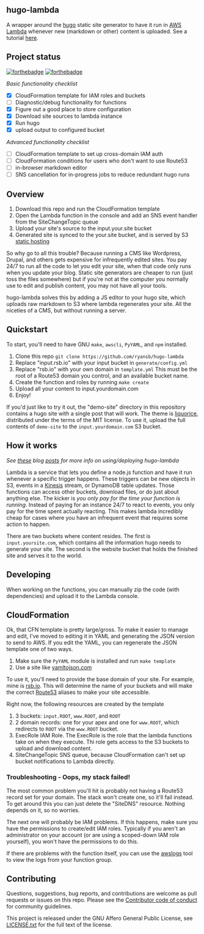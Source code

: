 ## hugo-lambda

A wrapper around the [hugo][hugo] static site generator to have it run in
[AWS Lambda][lambda] whenever new (markdown or other) content is uploaded.
See a tutorial [here](http://bezdelev.com/post/hugo-aws-lambda-static-website/).

## Project status

[![forthebadge](http://forthebadge.com/images/badges/powered-by-electricity.svg)](http://forthebadge.com)
[![forthebadge](http://forthebadge.com/images/badges/uses-badges.svg)](http://forthebadge.com)

_Basic functionality checklist_

- [x] CloudFormation template for IAM roles and buckets
- [ ] Diagnostic/debug functionality for functions
- [x] Figure out a good place to store configuration
- [x] Download site sources to lambda instance
- [x] Run hugo
- [x] upload output to configured bucket

_Advanced functionality checklist_

- [ ] CloudFormation template to set up cross-domain IAM auth
- [ ] CloudFormation conditions for users who don't want to use Route53
- [ ] in-browser markdown editor
- [ ] SNS cancellation for in-progress jobs to reduce redundant hugo runs

## Overview

1. Download this repo and run the CloudFormation template
1. Open the Lambda function in the console and add an SNS event handler from
   the SiteChangeTopic queue
1. Upload your site's source to the input.your.site bucket
1. Generated site is synced to the your.site bucket, and is served by S3
   [static hosting][s3site]

So why go to all this trouble? Because running a CMS like Wordpress, Drupal,
and others gets expensive for infrequently edited sites. You pay 24/7 to run
all the code to let you edit your site, when that code only runs when you
update your blog. Static site generators are cheaper to run (just toss the
files somewhere) but if you're not at the computer you normally use to edit and
publish content, you may not have all your tools.

hugo-lambda solves this by adding a JS editor to your hugo site, which uploads
raw markdown to S3 where lambda regenerates your site. All the niceties of a
CMS, but without running a server.

## Quickstart

To start, you'll need to have GNU `make`, `awscli`, `PyYAML`, and `npm` installed.

1. Clone this repo `git clone https://github.com/ryansb/hugo-lambda`
1. Replace "input.rsb.io" with your input bucket in `generate/config.yml`
1. Replace "rsb.io" with your own domain in `template.yml` This must be the
   root of a Route53 domain you control, and an available bucket name.
1. Create the function and roles by running `make create`
1. Upload all your content to input.yourdomain.com
1. Enjoy!

If you'd just like to try it out, the "demo-site" directory in this repository
contains a hugo site with a single post that will work. The theme is
[liquorice](https://github.com/eliasson/liquorice), distributed under the terms
of the MIT license. To use it, upload the full contents of `demo-site` to the
`input.yourdomain.com` S3 bucket.

## How it works

*See [these][intro] blog [posts][deploying] for more info on using/deploying
hugo-lambda*

Lambda is a service that lets you define a node.js function and have it run
whenever a specific trigger happens. These triggers can be new objects in S3,
events in a [Kinesis][kinesis] stream, or DynamoDB table updates. Those
functions can access other buckets, download files, or do just about anything
else. The kicker is *you only pay for the time your function is running*.
Instead of paying for an instance 24/7 to react to events, you only pay for the
time spent actually reacting. This makes lambda incredibly cheap for cases
where you have an infrequent event that requires some action to happen.

There are two buckets where content resides. The first is
`input.yoursite.com`, which contains all the information hugo needs to generate
your site. The second is the website bucket that holds the finished site and
serves it to the world.

## Developing

When working on the functions, you can manually zip the code (with
dependencies) and upload it to the Lambda console.

## CloudFormation

Ok, that CFN template is pretty large/gross. To make it easier to manage and
edit, I've moved to editing it in YAML and generating the JSON version to send
to AWS. If you edit the YAML, you can regenerate the JSON template one of two
ways.

1. Make sure the `PyYAML` module is installed and run `make template`
1. Use a site like [yamltojson.com](http://yamltojson.com/)

To use it, you'll need to provide the base domain of your site. For example,
mine is [rsb.io](http://rsb.io). This will determine the name of your buckets
and will make the correct [Route53][r53] aliases to make your site accessible.

Right now, the following resources are created by the template

1. 3 buckets: `input.ROOT`, `www.ROOT`, and `ROOT`
1. 2 domain records: one for your apex and one for `www.ROOT`, which redirects
   to `ROOT` via the `www.ROOT` bucket.
1. ExecRole IAM Role. The ExecRole is the role that the lambda functions take
   on when they execute. Thi role gets access to the S3 buckets to upload and
   download content.
1. SiteChangeTopic SNS queue, because CloudFormation can't set up bucket
   notifications to Lambda directly.

### Troubleshooting - Oops, my stack failed!

The most common problem you'll hit is probably not having a Route53 record set
for your domain. The stack won't create one, so it'll fail instead. To get
around this you can just delete the "SiteDNS" resource. Nothing depends on it,
so no worries.

The next one will probably be IAM problems. If this happens, make sure you have
the permissions to create/edit IAM roles. Typically if you aren't an
administrator on your account (or are using a scoped-down IAM role yourself),
you won't have the permissions to do this.

If there are problems with the function itself, you can use the
[awslogs](https://github.com/jorgebastida/awslogs) tool to view the logs from
your function group.

## Contributing

Questions, suggestions, bug reports, and contributions are welcome as pull
requests or issues on this repo.  Please see the [Contributor code of
conduct][conduct] for community guidelines.

This project is released under the GNU Affero General Public License, see
[LICENSE.txt][license] for the full text of the license.


[hugo]: https://github.com/spf13/hugo
[lambda]: https://aws.amazon.com/lambda/
[kinesis]: https://aws.amazon.com/kinesis/
[r53]: https://aws.amazon.com/route53/
[s3site]: http://docs.aws.amazon.com/AmazonS3/latest/dev/WebsiteHosting.html
[license]: https://github.com/ryansb/hugo-lambda/blob/master/LICENSE.txt
[conduct]: https://github.com/ryansb/hugo-lambda/blob/master/CODE_OF_CONDUCT.md
[intro]: http://rsb.io/posts/overview-of-hugo-lambda/
[deploying]: http://rsb.io/posts/deploying-hugo-lambda/
